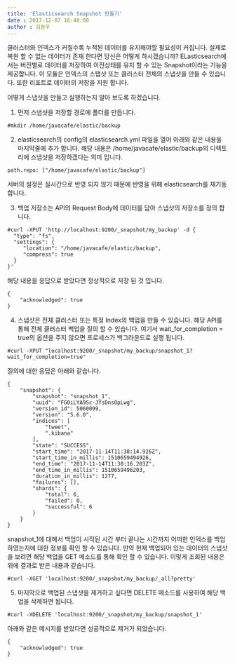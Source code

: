 ```yaml
---
title: 'Elasticsearch Snapshot 만들기'
date : 2017-12-07 16:40:00
author : 김동우
---
```


클러스터와 인덱스가 커질수록 누적된 데이터를 유지해야할 필요성이 커집니다. 실제로 복원 할 수 없는 데이터가 존재 한다면 당신은 어떻게 하시겠습니까? 
ELasticsearch에서는 버전별로 데이터를 저장하여 이전상태를 유지 할 수 있는 Snapshot이라는 기능을 제공합니다. 이 모듈은 인덱스의 스탭샷 또는 클러스터 전체의 스냅샷을 만들 수 있습니다. 또한 리포트로 데이터의 저장을 지원 합니다. 

어떻게 스냅샷을 만들고 실행하는지 알아 보도록 하겠습니다. 
1. 먼저 스냅샷을 저장할 경로에 폴더를 만듭니다.

~~~console
#mkdir /home/javacafe/elastic/backup
~~~

2. elasticsearch의 config의 elasticsearch.yml 파일을 열어 아래와 같은 내용을 마지막줄에 추가 합니다. 해당 내용은 /home/javacafe/elastic/backup의 디렉토리에 스냅샷을 저장하겠다는 의미 입니다. 

~~~console
path.repo: ["/home/javacafe/elastic/backup"]
~~~
서버의 설정은 실시간으로 반영 되지 않기 때문에 반영을 위해 elasticsearch를 재기동 합니다. 

3. 백업 저장소는 API의 Request Body에 데이터를 담아 스냅샷의 저장소를 정의 합니다.

~~~console
#curl -XPUT 'http://localhost:9200/_snapshot/my_backup' -d {
  "type": "fs",
  "settings": {
     "location": "/home/javacafe/elastic/backup",
     "compress": true
  }
}'
~~~

해당 내용을 응답으로 받았다면 정상적으로 저장 된 것 입니다. 

~~~console
{
    "acknowledged": true
}
~~~

4. 스냅샷은 전체 클러스터 또는 특정 Index의 백업을 만들 수 있습니다. 해당 API를 통해 전체 클러스터 백업을 질의 할 수 있습니다. 여기서 wait_for_completion = true의 옵션을 주지 않으면 프로세스가 백그라운드로 실행 됩니다. 

~~~console
#curl -XPUT "localhost:9200/_snapshot/my_backup/snapshot_1?wait_for_completion=true"
~~~

질의에 대한 응답은 아래와 같습니다.
~~~console
{
    "snapshot": {
        "snapshot": "snapshot_1",
        "uuid": "FG0iLYA9Sc-JYsDnsOpLwg",
        "version_id": 5060099,
        "version": "5.6.0",
        "indices": [
            "tweet",
            ".kibana"
        ],
        "state": "SUCCESS",
        "start_time": "2017-11-14T11:38:14.926Z",
        "start_time_in_millis": 1510659494926,
        "end_time": "2017-11-14T11:38:16.203Z",
        "end_time_in_millis": 1510659496203,
        "duration_in_millis": 1277,
        "failures": [],
        "shards": {
            "total": 6,
            "failed": 0,
            "successful": 6
        }
    }
}
~~~

snapshot_1에 대해서 백업이 시작된 시간 부터 끝나는 시간까지 어떠한 인덱스를 백업하였는지에 대한 정보를 확인 할 수 있습니다. 
만약 현재 백업되어 있는 데이터의 스냅샷을 보려면 해당 백업을 GET 메소드를 통해 확인 할 수 있습니다. 이렇게 조회된 내용은 위에 결과로 받은 내용과 같습니다. 

~~~console
#curl -XGET 'localhost:9200/_snapshot/my_backup/_all?pretty'
~~~

5. 마지막으로 백업된 스냅샷을 제거하고 싶다면 DELETE 메소드를 사용하여 해당 백업을 삭제하면 됩니다. 
~~~console
#curl -XDELETE 'localhost:9200/_snapshot/my_backup/snapshot_1'
~~~

아래와 같은 메시지를 받았다면 성공적으로 제거가 되었습니다. 
~~~console
{
    "acknowledged": true
}
~~~


